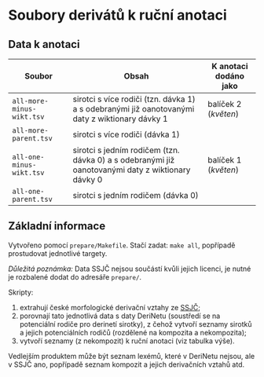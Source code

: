 
# Soubory derivátů k ruční anotaci

## Data k anotaci
| Soubor | Obsah | K anotaci dodáno jako |
| --- | --- | --- |
| `all-more-minus-wikt.tsv` | sirotci s více rodiči (tzn. dávka 1) a s odebranými již oanotovanými daty z wiktionary dávky 1 | balíček 2 (_květen_) |
| `all-more-parent.tsv` | sirotci s více rodiči (dávka 1)| |
| `all-one-minus-wikt.tsv` | sirotci s jedním rodičem (tzn. dávka 0) a s odebranými již oanotovanými daty z wiktionary dávky 0 | balíček 1 (_květen_) |
| `all-one-parent.tsv` | sirotci s jedním rodičem (dávka 0)| |

## Základní informace
Vytvořeno pomocí `prepare/Makefile`. Stačí zadat: `make all`, popřípadě prostudovat jednotlivé targety.

*Důležitá poznámka:* Data SSJČ nejsou součástí kvůli jejich licenci, je nutné je rozbalené dodat do adresáře `prepare/`.

Skripty:
1. extrahují české morfologické derivační vztahy ze [SSJČ](http://ssjc.ujc.cas.cz/);
2. porovnají tato jednotlivá data s daty DeriNetu (soustředí se na potenciální rodiče pro derinetí sirotky), z čehož vytvoří seznamy sirotků a jejich potenciálních rodičů (rozdělené na kompozita a nekompozita);
3. vytvoří seznamy (z nekompozit) k ruční anotaci (viz tabulka výše).

Vedlejším produktem může být seznam lexémů, které v DeriNetu nejsou, ale v SSJČ ano, popřípadě seznam kompozit a jejich derivačních vztahů atd.
